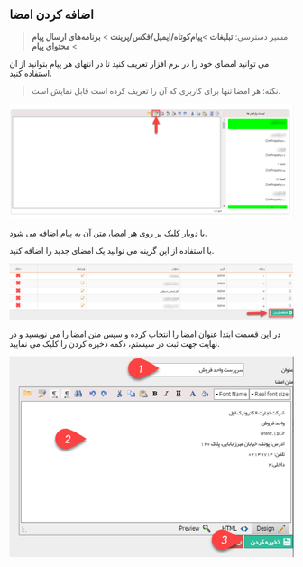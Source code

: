 ﻿## اضافه کردن امضا

> مسیر دسترسی:  **تبلیغات** >**پیام‌کوتاه/ایمیل/فکس/پرینت** > **برنامه‌های ارسال پیام** > **محتوای پیام** 

می توانید امضای خود را در نرم افزار تعریف کنید تا در انتهای هر پیام بتوانید از آن استفاده کنید.

> نکته: هر امضا تنها برای کاربری که آن را تعریف کرده است قابل نمایش است.


![](Sign1.png)

با دوبار کلیک بر روی هر امضا، متن آن به پیام اضافه می شود.

با استفاده از این گزینه می توانید یک امضای جدید را اضافه کنید.

![](Sign2.png)

در این قسمت ابتدا عنوان امضا را انتخاب کرده و سپس متن امضا را می نویسید و در نهایت جهت ثبت در سیستم، دکمه ذخیره کردن را کلیک می نمایید.

![](Sign3.png)
